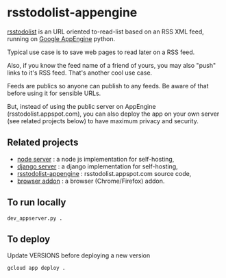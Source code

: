 # rsstodolist-appengine

[rsstodolist](https://rsstodolist.appspot.com/) is an URL oriented to-read-list based on an RSS XML feed, running on [Google AppEngine](https://cloud.google.com/appengine/) python.

Typical use case is to save web pages to read later on a RSS feed.

Also, if you know the feed name of a friend of yours, you may also "push" links to it's RSS feed. That's another cool use case.

Feeds are publics so anyone can publish to any feeds. Be aware of that before using it for sensible URLs.

But, instead of using the public server on AppEngine (rsstodolist.appspot.com), you can also deploy the app on your own server (see related projects below) to have maximum privacy and security.

## Related projects

  * [node server](https://github.com/paulgreg/rsstodolist-node-server) : a node js implementation for self-hosting,
  * [django server](https://github.com/paulgreg/rsstodolist-django-server) : a django implementation for self-hosting,
  * [rsstodolist-appengine](https://github.com/paulgreg/rsstodolist-appengine) : rsstodolist.appspot.com source code,
  * [browser addon](https://github.com/paulgreg/rsstodolist-addon) : a browser (Chrome/Firefox) addon.

## To run locally

    dev_appserver.py .

## To deploy

Update VERSIONS before deploying a new version

    gcloud app deploy .
